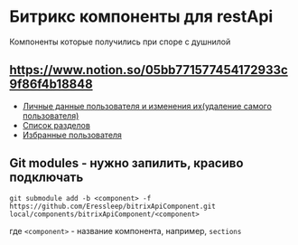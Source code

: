 # Битрикс компоненты для restApi
Компоненты которые  получились при споре с душнилой
## https://www.notion.so/05bb771577454172933c9f86f4b18848

- [Личные данные пользователя и изменения их(удаление самого пользователя)](https://github.com/Eressleep/bitrixApiComponent/tree/personalAccount/personalAccount)
- [Список разделов](https://github.com/Eressleep/bitrixApiComponent/tree/section/section)
- [Избранные пользователя](https://github.com/Eressleep/bitrixApiComponent/tree/favorites/favorites)


## Git modules - нужно запилить, красиво подключать 

```
git submodule add -b <component> -f https://github.com/Eressleep/bitrixApiComponent.git local/components/bitrixApiComponent/<component>
```
где ```<component>``` - название компонента, например, ```sections```
